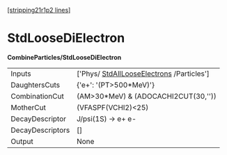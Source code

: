 [[stripping21r1p2 lines]](./stripping21r1p2-commonparticles)

# StdLooseDiElectron

**CombineParticles/StdLooseDiElectron**

|                  |                                                                                       |
|------------------|---------------------------------------------------------------------------------------|
| Inputs           | ['Phys/ [StdAllLooseElectrons](./stripping21r1p2-stdalllooseelectrons) /Particles'] |
| DaughtersCuts    | {'e+': '(PT\>500\*MeV)'}                                                              |
| CombinationCut   | (AM\>30\*MeV) & (ADOCACHI2CUT(30,''))                                                 |
| MotherCut        | (VFASPF(VCHI2)\<25)                                                                   |
| DecayDescriptor  | J/psi(1S) -\> e+ e-                                                                   |
| DecayDescriptors | []                                                                                  |
| Output           | None                                                                                  |
